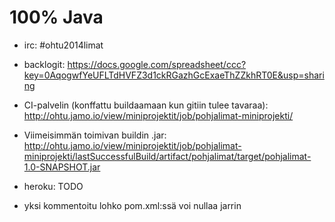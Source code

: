 100% Java
=========
- irc: #ohtu2014limat

- backlogit:
https://docs.google.com/spreadsheet/ccc?key=0AqogwfYeUFLTdHVFZ3d1ckRGazhGcExaeThZZkhRT0E&usp=sharing

- CI-palvelin (konffattu buildaamaan kun gitiin tulee tavaraa): http://ohtu.jamo.io/view/miniprojektit/job/pohjalimat-miniprojekti/

- Viimeisimmän toimivan buildin .jar:
http://ohtu.jamo.io/view/miniprojektit/job/pohjalimat-miniprojekti/lastSuccessfulBuild/artifact/pohjalimat/target/pohjalimat-1.0-SNAPSHOT.jar

- heroku: TODO

- yksi kommentoitu lohko pom.xml:ssä voi nullaa jarrin 
